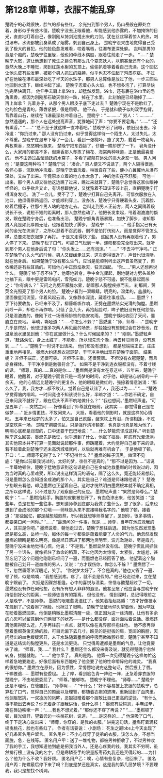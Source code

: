 # 第128章 师尊，衣服不能乱穿
楚晚宁的心跳很快，脸气的都有些红。
余光扫到那个男人，仍山岳般在原处立着，身形似乎有些木僵，楚晚宁没去正眼看他，却能感到他赤露的，不加掩饰的目光，直直地盯着自己，像刚刚从铸剑池提出来的刀剑，犹在丝丝窜着惊人的热，刺过瀑布，水流都被剑身蒸成了烟雾，刺到自己身上。
楚晚宁没来由地觉得自己受到了极大的冒犯，他的脸色愈发难看，咬着嘴唇，往瀑布更深处躲。
岂料那男的竟是个痴的，楚晚宁往里躲，他也如牵线木偶般，跟着往前走了一步。
“……”
楚晚宁大怒，这让他想到了死生之巅总有那么几个变态妖人，以前甚至还有个女的，竟然大晚上不睡觉，爬到红莲水榭的瓦顶上，偷偷扒着等着看自己洗澡。这个回忆让他头皮有些发麻，被那个男人抓过的胳膊，似乎也忍不住起了鸡皮疙瘩。
不过好在他躲在瀑布最深处吃了半天的水珠子，那男人总算像是放过了他，一步三回头地回到水流下，继续冲起了澡。
楚晚宁忍着心头火焰，也不想多泡了，打算尽快洗完尽快离开。
他伸手去肩上拿浴巾，却猛然发现，浴巾，还有裹在浴巾里的皂角熏香，都因为刚刚那石破天惊的一跌，掉在了水里。
此刻怕是已经融掉了……
再上岸拿？
光着身子，从那个男人眼皮子底下走过去？
楚晚宁现在不是脸红了，他的脸色是青的。薄唇紧抿，很是屈辱。
他不去。
于是就和傻子似的双手抱臂，背靠着山石，继续在飞瀑最深处冲着自己。
楚晚宁：“…………”
男人：“…………”
忽然遥遥的，那个人在远处提高声音，犹豫地问了声：“你要不要皂角。”
“……”
“还有熏香。”
“……”
“总不至于就这样一直冲着吧。”
楚晚宁闭了闭眼，依旧没出去，冷冷道：“你扔过来。”
那人没有扔过来，似乎觉得这样待一个陌生人，太过失礼，太不尊重。楚晚宁在瀑布下等了一会儿，看到一张桃叶，施了灵力，载着一枚皂角，两枚熏香，悠悠朝他飘来。
楚晚宁把东西拾了，仔细一瞧却愣了一下。
皂角没什么，大家用的都差不多，但熏香那人却拣了梅花、海棠两种味道，正是他最喜爱的。
他不由透过晶莹踊跃的水帘子，多看了那隐在远处的高大身影一眼。
男人问他：“是要这两种吗？”
楚晚宁说：“凑合。”
男人便又不说话了，两个人隔得很远，各怀心事，沉默地冲洗着。楚晚宁洗着洗着，稍微自在了些，便小心翼翼地从瀑布深处，又站了出来。毕竟原本立着的地方水太急了，冲的他实在不舒服。
可他一出来，那个男人却又往他这边瞧了过来，瞧过来就算了，楚晚宁总觉得这家伙眼神怪怪的，似乎欲言又止，有话想跟他说，又犹豫着不知该不该上前，直把楚晚宁盯得浑身发毛。
洗了一会儿，受不了了，楚晚宁打算自己先离开。
可惜衣服放在入池口，他须得原路返回，才能顺利穿上。没办法，楚晚宁只得硬着头皮、沉着脸、咬着后槽牙，往那个男人站的地方走去。
岂料走到男人正前方，两人之间隔着段说长不长，说短不短的距离时，那人忽然也动了，他把长发束起，甩着湿漉漉的额发，跟在楚晚宁身后，也准备出浴。
楚晚宁额角青筋暴跳，加快了脚步，谁知那男人竟是如此厚颜无耻，也跟着加快了脚步。
楚晚宁：“…………”
他手指尖已有天问的金光在流淌了，之所以忍着不召武器，倒不是怕打伤别人，而是觉得不管怎么样，总要先把衣服穿了再打。
于是又走得快了些。
这回男人没有再跟着他了，男人停了下来。
楚晚宁松了口气，可那口气松到一半，连叹都没完全叹出来。就听到那个男人在他身后说了句：“你头发上……还有泡沫。”
“……”
“不去冲干净吗。”
正在楚晚宁心头火气的时候，男人又缓缓走过来，这次走得很近了，声音也很清晰，就在他身后。
如果楚晚宁没有那么生气，应当是能顺利听出这声音虽然变了，但依稀还是有些耳熟的。可惜他心中正烈焰欺天，狂流四起。
“你……”男人还想再说什么。
楚晚宁终于忍不住了，他蓦地转身，手中金光骤起，刷地朝对方劈头盖脸地抽下去，眼中更是雷鸣电闪，雪亮如刀。楚晚宁怒不可遏，恨不能暴起而杀之：“你有病么？”
天问之光劈开朦胧水雾，朝着那人胸膛疾掠而去。
刹那间，荧荧金光照亮了那个男人的脸。
楚晚宁看到一双眼睛，明亮的，温柔的，羞赧的，里面像星河流萤，伴着风起云涌，又像静水深流，藏着往事成荫。
……墨燃？！
手下待要收势，已经来不及了，柳藤嘶嘶作响，正劈在墨燃结实光滑的胸膛。墨燃闷哼一声，却也不再作响，只低了会儿头，再抬起脸时，眸子依旧没有任何怨恼，只是湿漉漉的，像刚下过一场缠绵悱恻的临安初雨。
楚晚宁倏地收回了天问，僵直立在原地。
半晌，嘶哑道：“……你怎么不躲？”
墨燃道：“师，师尊……”
楚晚宁几乎是愕然，他想过很多次两人再见面的场景，却独独没有想到过会在妙音池，在温泉池水里见到他：“你在这里做什么？什么时候回来的？！”
“刚刚。”墨燃轻声道，“赶路匆忙，身上太脏了，不能看，所以想先洗个澡，再去拜见师尊，没有想到……”
“……”楚晚宁一时说不出话来。
他们都没有想到。
都是想端端正正，庄庄重重地再相见。
墨燃大约还想衣冠楚楚，干干净净地出现在楚晚宁面前。
结果呢？
非但不端正，还很可笑。
非但不庄重，还很荒唐。
不但没有衣冠楚楚，而且赤身裸体。
干干净净倒是勉强符合了。
如果不是干净到连衣服都没有，不着寸缕的话。
“师尊，真的……真的是你……”墨燃倒是没有太在意这些，五年来，楚晚宁睡着，他醒着，对于楚晚宁而言只是一场梦的时间，对于他，却是钻心剜骨的一千余天。
他的心情远比楚晚宁的更复杂，他的眼眶是微红的，强捺着情意汹涌：“那么久了，我，我方才…都不敢认。觉着自己是认错了人，我还以为……”
“……”楚晚宁觉得脑内嗡鸣，一时间竟也不知该说什么好，半晌才道：“……你若不确定，自己来问我不就好了，跟在后头不声不吭地做什么？”
“我也想问。”墨燃轻声道，“可是五年了……突然之间……好像看到了师尊就在眼前，我其实……都觉得自己是在做梦……”
近乡情更怯，不敢问来人。
大抵，看着他的侧影时，就是这样的心情吧。
五年来已经梦的太多了，怕又是自己疯魔，醒来枕上有泪，所谓相逢，不过是空欢喜一场。
楚晚宁胸臆慌乱，只是强作清冷镇定，也真是也真是难为他了，明明心底都是润湿的，口中还要干巴巴地说：“……什么梦能荒谬成这样。”
听到楚晚宁这么回答，墨燃先是微怔，似乎想到了什么，他抿了抿唇，眸底有光晕流淌。其实他原本并不打算一见面就说起那件事，但踌躇着，大约觉得自己接下来的话，若不趁着此刻楚晚宁还未高筑城墙就问，以后就再难有机会了。
于是他顿了顿，开口：“……师尊不记得了么？”
“不记得什么？”
墨燃的眸子沉黑，幽深不见底：“是你以前跟我说过的，太好的梦，往往不是真的。”
“那不过是因为……”话说一半蓦地顿住，楚晚宁猛地意识到这句话是自己在金成池救墨燃的时候说过的，因为当时真的心里难受，所以说出这样消沉的语句，隔了这么久，竟还能轻易想起。
可是墨燃怎么会知道金成池的那个人，其实是自己？难道是师昧跟他说了？
楚晚宁抬眼去看他，却见墨燃也正望着自己。这时才恍然明白墨燃根本就不确定真相，之所以这样说，只不过是为了观察自己的反应。
墨燃轻声道：“果然是师尊么。”
楚晚宁：“……”
墨燃抬起手，胸膛的皮肤被划开了，有血色渗出来，他苦笑道：“这些年，总是在想一些往事，想知道师尊到底都为我做了些什么。想了很多，后来也想到了金成池的那个幻境——师昧是从来不直接唤我名字的。”
他顿了顿，接着道：“那些回忆，都是越想越煎熬，所以我就想等师尊醒了，见到你，很多事情，都要亲口问一问你。”
“……”
“最想问的一件事，就是……师尊，当年在池底救我的人，其实是你吧。”
墨燃说着，朝他走过去，楚晚宁想往后退。
因为他忽然发现墨燃是那么高，岳峙一般，躯体的每一寸都像是蕴着能要了人命的气力。他忽然发现墨燃的眼睛是那么明亮，像是旭日落进了那两池灵明里，波光潋滟处，尽是霞光。
楚晚宁没来由地觉得心慌，他说：“不是我。”
墨燃显然没有信。
楚晚宁慌乱间抓住了另一个话头，就像抓住了救命的稻草，不过他因为太惊愕，太紧张，太尴尬，甚至忘记了这个问题他刚刚已经问了一遍，而墨燃也已经回答了他。
他望着这个胸膛被自己划开一道血痕的男人，又说：“方才误伤你，你怎么不躲？”
墨燃愣了一下，忽然垂落浓深睫毛，笑了。
“你说梦太好了，不会是真的。”他也又答了一遍，顿了顿，似是喃喃，“我想感到疼。疼了，就不会是假的。”
他已经走过来，立在楚晚宁跟前了。
大抵是因骤然相逢，心中的喜悦与温柔，怜惜与酸楚超过了一切，墨燃也没有作任何他想，没有所有想入非非的遐思。他甚至忘了他应当与楚晚宁保持恰到好处的距离，一段师徒当有的距离。
但他没有。
情到深时，总记得眼前之人是晚宁，不是师尊。
墨燃的眼眶愈发湿红了，他笑着抬起胳膊：“方才好像被水花溅到了。”说着擦了擦脸，也擦过了眼睛。
楚晚宁怔怔地仰头望着他，因为早就在盼着墨燃回来，他倒是稍微比墨燃清醒一些，但正因为这一丝清醒，让他有多余的心思可以留意到他们俩眼下的状态——是什么都没穿，面对面站着说话。墨燃还离他离得那么近，几乎再往前一点点，就可以像在鬼界那样抱住他。
他不愿再仰望着墨燃英俊无俦的脸，可目光偏下去几寸，瞧见的是挺拔的肩，宽阔的胸膛，天问劈出的血色缓缓洇开，未干水珠随着墨燃的呼吸而微微颤抖着，楚晚宁甚至不知道是这结实的胸膛更热，还是水流更烫。
只觉得周遭都是墨燃的气息，让他竟要失了魂。
“师尊，我……”
我什么？
墨燃还什么都没来得及说，就见得楚晚宁忽然转身，拔腿就跑。
“……”
他惊呆了。
真的是跑。
他第一次见得楚晚宁这样匆忙这样着急地要跑走，好像后面有东西能吃了他会要了他的性命嚼碎他的魂灵。
“我真的很想你。”
墨燃立在原处，因为惯性，呆愣愣地说完这整句话，然后抿上了唇。
干嘛要逃……
墨燃有些委屈。
上了岸，看到脸色青一阵红一阵，正急着穿衣服的楚晚宁，不由地更委屈了。
“师尊。”他嘟哝。
楚晚宁不理他。
“师尊……”
楚晚宁还是不理他，在缠腰封。
“师尊啊……”
“干什么！”好不容易披上衣服的楚晚宁，总算松了口气，觉得自己的颜面以及理智，都随着衣袍的遮掩，重新回到了血肉里。
他剑眉怒挑，一双凌厉的凤眸，恶狠狠瞪着那个胆敢比自己更高的逆徒。
“有什么事不能出去再说？你光着身子跟我讲话，像什么样！”
墨燃有些尴尬，手卷成拳，凑在唇边咳嗽一声：“……我也不想光着。”
“那你还不穿了再说？”
“……”墨燃顿了顿，目光偏开，望着旁边一株桃花树，说道，“……是这样的……”
他深吸了口气，终于下定决心说出来：
“师尊，你穿的，是我的衣服。”
讲完这句话，墨燃盯着满枝摇曳桃花，脸也有些红了。
作者有话要说：
小剧场：
死生之巅bbs上今天出现了好几条匿名用户留言。
匿名用户：不小心误穿了徒弟的衣服，该怎么办，不想当面脱，急，在线等。
匿名用户甲：送了一堆礼物，都被男神拒收了，不过男神收了我的手工，我想知道他到底是把我当外人，还是心疼我的钱。我其实不穷啊，虽然排行榜上没有我的名字，但是寒鳞圣手的限量版枣药丸我还是买得起的……为什么？他为什么不收？我好烦。
匿名用户乙：唉，心情有些复杂，他回来了。
匿名用户丙：陀螺最后停下来了吗？到底是梦还是真实，这是我的第几层梦境？不要理我，我只是想找个树洞。
